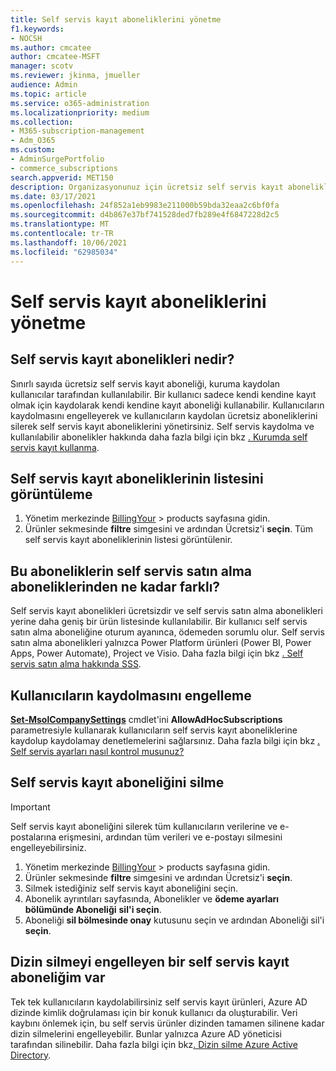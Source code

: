 ```yaml
---
title: Self servis kayıt aboneliklerini yönetme
f1.keywords:
- NOCSH
ms.author: cmcatee
author: cmcatee-MSFT
manager: scotv
ms.reviewer: jkinma, jmueller
audience: Admin
ms.topic: article
ms.service: o365-administration
ms.localizationpriority: medium
ms.collection:
- M365-subscription-management
- Adm_O365
ms.custom:
- AdminSurgePortfolio
- commerce_subscriptions
search.appverid: MET150
description: Organizasyonunuz için ücretsiz self servis kayıt aboneliklerini yönetmeyi öğrenin.
ms.date: 03/17/2021
ms.openlocfilehash: 24f852a1eb9983e211000b59bda32eaa2c6bf0fa
ms.sourcegitcommit: d4b867e37bf741528ded7fb289e4f6847228d2c5
ms.translationtype: MT
ms.contentlocale: tr-TR
ms.lasthandoff: 10/06/2021
ms.locfileid: "62985034"
---
```

# <a name="manage-self-service-sign-up-subscriptions"></a>Self servis kayıt aboneliklerini yönetme

## <a name="what-are-self-service-sign-up-subscriptions"></a>Self servis kayıt abonelikleri nedir?

Sınırlı sayıda ücretsiz self servis kayıt aboneliği, kuruma kaydolan kullanıcılar tarafından kullanılabilir. Bir kullanıcı sadece kendi kendine kayıt olmak için kaydolarak kendi kendine kayıt aboneliği kullanabilir. Kullanıcıların kaydolmasını engelleyerek ve kullanıcıların kaydolan ücretsiz aboneliklerini silerek self servis kayıt aboneliklerini yönetirsiniz. Self servis kaydolma ve kullanılabilir abonelikler hakkında daha fazla bilgi için bkz [. Kurumda self servis kayıt kullanma](../../admin/misc/self-service-sign-up.md).

## <a name="view-a-list-of-self-service-sign-up-subscriptions"></a>Self servis kayıt aboneliklerinin listesini görüntüleme

1. Yönetim merkezinde <a href="https://go.microsoft.com/fwlink/p/?linkid=842054" target="_blank">BillingYour</a>  >  products sayfasına gidin.
2. Ürünler sekmesinde **filtre** simgesini ve ardından Ücretsiz'i **seçin**. Tüm self servis kayıt aboneliklerinin listesi görüntülenir.

## <a name="how-are-these-subscriptions-different-from-self-service-purchase-subscriptions"></a>Bu aboneliklerin self servis satın alma aboneliklerinden ne kadar farklı?

Self servis kayıt abonelikleri ücretsizdir ve self servis satın alma abonelikleri yerine daha geniş bir ürün listesinde kullanılabilir. Bir kullanıcı self servis satın alma aboneliğine oturum ayanınca, ödemeden sorumlu olur. Self servis satın alma abonelikleri yalnızca Power Platform ürünleri (Power BI, Power Apps, Power Automate), Project ve Visio. Daha fazla bilgi için bkz [. Self servis satın alma hakkında SSS](self-service-purchase-faq.yml).

## <a name="block-users-from-signing-up"></a>Kullanıcıların kaydolmasını engelleme

[**Set-MsolCompanySettings**](/powershell/module/msonline/set-msolcompanysettings?preserve-view=true&view=azureadps-1.0) cmdlet'ini **AllowAdHocSubscriptions** parametresiyle kullanarak kullanıcıların self servis kayıt aboneliklerine kaydolup kaydolamay denetlemelerini sağlarsınız. Daha fazla bilgi için bkz [. Self servis ayarları nasıl kontrol musunuz?](/azure/active-directory/users-groups-roles/directory-self-service-signup#how-do-i-control-self-service-settings)

## <a name="delete-a-self-service-sign-up-subscription"></a>Self servis kayıt aboneliğini silme

> [!IMPORTANT]
> Self servis kayıt aboneliğini silerek tüm kullanıcıların verilerine ve e-postalarına erişmesini, ardından tüm verileri ve e-postayı silmesini engelleyebilirsiniz.

1. Yönetim merkezinde <a href="https://go.microsoft.com/fwlink/p/?linkid=842054" target="_blank">BillingYour</a>  >  products sayfasına gidin.
2. Ürünler sekmesinde **filtre** simgesini ve ardından Ücretsiz'i **seçin**.
3. Silmek istediğiniz self servis kayıt aboneliğini seçin. 
4. Abonelik ayrıntıları sayfasında, Abonelikler ve **ödeme ayarları bölümünde Aboneliği** **sil'i seçin**.
5. Aboneliği **sil bölmesinde onay** kutusunu seçin ve ardından Aboneliği sil'i **seçin**.

## <a name="i-have-a-self-service-sign-up-subscription-that-blocks-directory-deletion"></a>Dizin silmeyi engelleyen bir self servis kayıt aboneliğim var

Tek tek kullanıcıların kaydolabilirsiniz self servis kayıt ürünleri, Azure AD dizinde kimlik doğrulaması için bir konuk kullanıcı da oluşturabilir. Veri kaybını önlemek için, bu self servis ürünler dizinden tamamen silinene kadar dizin silmelerini engelleyebilir. Bunlar yalnızca Azure AD yöneticisi tarafından silinebilir. Daha fazla bilgi için bkz[. Dizin silme Azure Active Directory](/azure/active-directory/users-groups-roles/directory-delete-howto).
